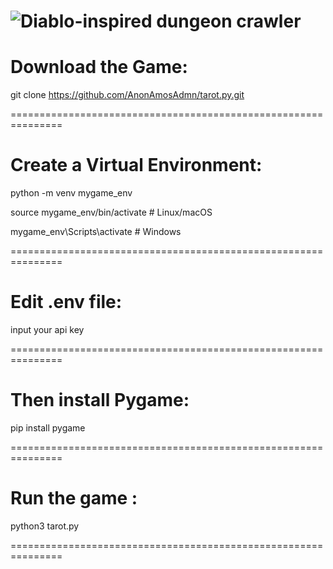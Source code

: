 ![Diablo-inspired dungeon crawler](https://preview.redd.it/diablo-inspired-dungeon-crawler-v0-axpkyo34xycf1.png?width=1080&crop=smart&auto=webp&s=2cd443983eb95209eb0fea96dade08912378d79b)
===============================================================

# Download the Game:

git clone https://github.com/AnonAmosAdmn/tarot.py.git

===============================================================

# Create a Virtual Environment:

python -m venv mygame_env

source mygame_env/bin/activate  # Linux/macOS

mygame_env\Scripts\activate     # Windows

===============================================================

# Edit .env file:

input your api key

===============================================================

# Then install Pygame:

pip install pygame

===============================================================

# Run the game :

python3 tarot.py

===============================================================
